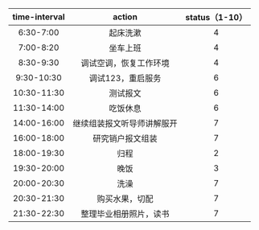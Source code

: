 | time-interval | action | status（1-10） |
| :------:| :------: | :------: |
| 6:30-7:00 | 起床洗漱 | 4 |
| 7:00-8:20 | 坐车上班 | 4 |
| 8:30-9:30 | 调试空调，恢复工作环境 | 4 |
| 9:30-10:30 | 调试123，重启服务 | 6 |
| 10:30-11:30 | 测试报文 | 6 |
| 11:30-14:00 | 吃饭休息 | 6 |
| 14:00-16:00 | 继续组装报文听导师讲解服开 | 7 |
| 16:00-18:00 | 研究销户报文组装 | 7 |
| 18:00-19:30 | 归程 | 2 |
| 19:30-20:00 | 晚饭 | 3 |
| 20:00-20:30 | 洗澡 | 7 |
| 20:30-21:30 | 购买水果，切配 | 7 |
| 21:30-22:30 | 整理毕业相册照片，读书 | 7 |
